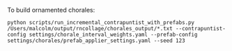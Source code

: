 To build ornamented chorales:

`python scripts/run_incremental_contrapuntist_with_prefabs.py /Users/malcolm/output/rncollage/chorales_output/*.txt --contrapuntist-config settings/chorale_interval_weights.yaml --prefab-config settings/chorales/prefab_applier_settings.yaml --seed 123`
